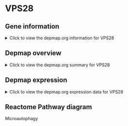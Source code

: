 <h1>VPS28</h1>

<h2>Gene information</h2>
<details>
  <summary>Click to view the depmap.org information for VPS28</summary>
  <iframe src="https://depmap.org/portal/gene/VPS28?tab=about" style="border:none;width:100%;height:800px"></iframe>
</details>

<h2>Depmap overview</h2>
<details>
  <summary>Click to view the depmap.org summary for VPS28</summary>
  <iframe src="https://depmap.org/portal/gene/VPS28?tab=overview" style="border:none;width:100%;height:800px"></iframe>
</details>

<h2>Depmap expression</h2>
<details>
  <summary>Click to view the depmap.org expression data for VPS28</summary>
  <iframe src="https://depmap.org/portal/gene/VPS28?tab=characterization" style="border:none;width:100%;height:800px"></iframe>
</details>



<h2>Reactome Pathway diagram</h2>
Microautophagy
<div id="diagramHolder"></div>

<script>
    //Creating the Reactome Diagram widget
    //Take into account a proxy needs to be set up in your server side pointing to www.reactome.org
    function onReactomeDiagramReady(){  //This function is automatically called when the widget code is ready to be used
        var diagram = Reactome.Diagram.create({
            "placeHolder" : "diagramHolder",
            "width" : 900,
            "height" : 500
        });

        //Initialising it to the "Hemostasis" pathway
        diagram.loadDiagram("R-HSA-9615710");

        //Adding different listeners

        diagram.onDiagramLoaded(function (loaded) {
            console.info("Loaded ", loaded);
            diagram.flagItems("BAD");
	    diagram.flagItems("Q92934");
            if (loaded == "R-HSA-9615710") diagram.selectItem("R-HSA-9615710");
        });

     }
</script>



